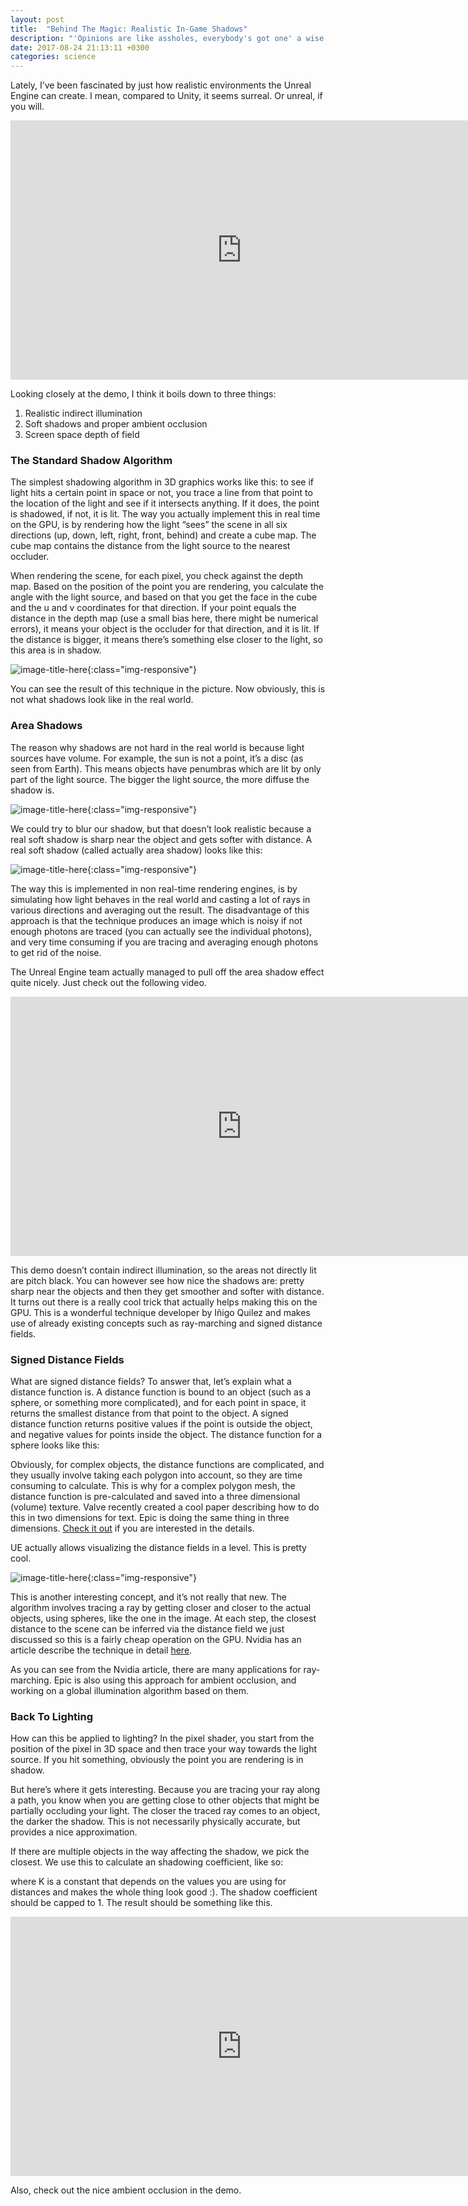 ```yaml
---
layout: post
title:  "Behind The Magic: Realistic In-Game Shadows"
description: "'Opinions are like assholes, everybody's got one' a wise man once said. That wise man was Larry Flint, or at least that's what the movie claims he said. Those might not have been his exact words, but no need to get into specifics... You see, smart people have egos."
date: 2017-08-24 21:13:11 +0300
categories: science
---
```


Lately, I’ve been fascinated by just how realistic environments the Unreal Engine can create. I mean, compared to Unity, it seems surreal. Or unreal, if you will.

<iframe width="740" height="415" src="https://www.youtube.com/embed/8kdjJ1qsL2c" frameborder="0" allowfullscreen></iframe>

Looking closely at the demo, I think it boils down to three things:

1. Realistic indirect illumination
2. Soft shadows and proper ambient occlusion
3. Screen space depth of field

### The Standard Shadow Algorithm ###
The simplest shadowing algorithm in 3D graphics works like this: to see if light hits a certain point in space or not, you trace a line from that point to the location of the light and see if it intersects anything. If it does, the point is shadowed, if not, it is lit. The way you actually implement this in real time on the GPU, is by rendering how the light “sees” the scene in all six directions (up, down, left, right, front, behind) and create a cube map. The cube map contains the distance from the light source to the nearest occluder.

When rendering the scene, for each pixel, you check against the depth map. Based on the position of the point you are rendering, you calculate the angle with the light source, and based on that you get the face in the cube and the u and v coordinates for that direction. If your point equals the distance in the depth map (use a small bias here, there might be numerical errors), it means your object is the occluder for that direction, and it is lit. If the distance is bigger, it means there’s something else closer to the light, so this area is in shadow.

![image-title-here](/images/lighting1.jpg){:class="img-responsive"} 

You can see the result of this technique in the picture. Now obviously, this is not what shadows look like in the real world.

### Area Shadows ###
The reason why shadows are not hard in the real world is because light sources have volume. For example, the sun is not a point, it’s a disc (as seen from Earth). This means objects have penumbras which are lit by only part of the light source. The bigger the light source, the more diffuse the shadow is. 

![image-title-here](/images/lighting2.jpg){:class="img-responsive"} 

We could try to blur our shadow, but that doesn’t look realistic because a real soft shadow is sharp near the object and gets softer with distance. A real soft shadow (called actually area shadow) looks like this:

![image-title-here](/images/lighting3.jpg){:class="img-responsive"} 

The way this is implemented in non real-time rendering engines, is by simulating how light behaves in the real world and casting a lot of rays in various directions and averaging out the result. The disadvantage of this approach is that the technique produces an image which is noisy if not enough photons are traced (you can actually see the individual photons), and very time consuming if you are tracing and averaging enough photons to get rid of the noise.

The Unreal Engine team actually managed to pull off the area shadow effect quite nicely. Just check out the following video.

<iframe width="740" height="415" src="https://www.youtube.com/embed/-xai0iBffUc" frameborder="0" allowfullscreen></iframe>

This demo doesn’t contain indirect illumination, so the areas not directly lit are pitch black. You can however see how nice the shadows are: pretty sharp near the objects and then they get smoother and softer with distance. It turns out there is a really cool trick that actually helps making this on the GPU. This is a wonderful technique developer by Iñigo Quilez and makes use of already existing concepts such as ray-marching and signed distance fields.

### Signed Distance Fields ###
What are signed distance fields? To answer that, let’s explain what a distance function is. A distance function is bound to an object (such as a sphere, or something more complicated), and for each point in space, it returns the smallest distance from that point to the object. A signed distance function returns positive values if the point is outside the object, and negative values for points inside the object. The distance function for a sphere looks like this:

<script src="https://gist.github.com/toaderflorin/efe0081985123837ac7244815341650e.js"></script>

Obviously, for complex objects, the distance functions are complicated, and they usually involve taking each polygon into account, so they are time consuming to calculate. This is why for a complex polygon mesh, the distance function is pre-calculated and saved into a three dimensional (volume) texture. Valve recently created a cool paper describing how to do this in two dimensions for text. Epic is doing the same thing in three dimensions. [Check it out](http://www.valvesoftware.com/publications/2007/SIGGRAPH2007_AlphaTestedMagnification.pdf) if you are interested in the details.

UE actually allows visualizing the distance fields in a level. This is pretty cool.

![image-title-here](/images/dfields.jpg){:class="img-responsive"} 

This is another interesting concept, and it’s not really that new. The algorithm involves tracing a ray by getting closer and closer to the actual objects, using spheres, like the one in the image. At each step, the closest distance to the scene can be inferred via the distance field we just discussed so this is a fairly cheap operation on the GPU. Nvidia has an article describe the technique in detail [here](http://http.developer.nvidia.com/GPUGems2/gpugems2_chapter08.html).

As you can see from the Nvidia article, there are many applications for ray-marching. Epic is also using this approach for ambient occlusion, and working on a global illumination algorithm based on them.

### Back To Lighting ###
How can this be applied to lighting? In the pixel shader, you start from the position of the pixel in 3D space and then trace your way towards the light source. If you hit something, obviously the point you are rendering is in shadow.

But here’s where it gets interesting. Because you are tracing your ray along a path, you know when you are getting close to other objects that might be partially occluding your light. The closer the traced ray comes to an object, the darker the shadow. This is not necessarily physically accurate, but provides a nice approximation.

If there are multiple objects in the way affecting the shadow, we pick the closest. We use this to calculate an shadowing coefficient, like so:

<script src="https://gist.github.com/toaderflorin/2e341d9b52d084926fea20df353a64a9.js"></script>

where K is a constant that depends on the values you are using for distances and makes the whole thing look good :). The shadow coefficient should be capped to 1. The result should be something like this. 

<iframe width="740" height="415" src="https://www.youtube.com/embed/HEtGeBOyKCY" frameborder="0" allowfullscreen></iframe>

Also, check out the nice ambient occlusion in the demo.